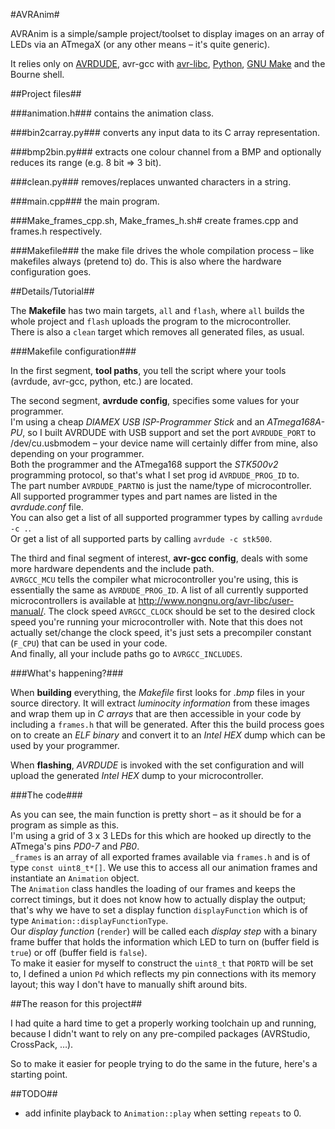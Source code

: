 #AVRAnim#

AVRAnim is a simple/sample project/toolset to display images on an array of LEDs via an ATmegaX (or any other means – it's quite generic).

It relies only on [AVRDUDE](http://www.nongnu.org/avrdude/), avr-gcc with [avr-libc](http://www.nongnu.org/avr-libc/), [Python](http://python.org/), [GNU Make](https://www.gnu.org/software/make/) and the Bourne shell.

##Project files##

###animation.h###
contains the animation class.

###bin2carray.py###
converts any input data to its C array representation.

###bmp2bin.py###
extracts one colour channel from a BMP and optionally reduces its range (e.g. 8 bit => 3 bit).

###clean.py###
removes/replaces unwanted characters in a string.

###main.cpp###
the main program.

###Make_frames_cpp.sh, Make_frames_h.sh#
create frames.cpp and frames.h respectively.

###Makefile###
the make file drives the whole compilation process – like makefiles always (pretend to) do.
This is also where the hardware configuration goes.

##Details/Tutorial##

The **Makefile** has two main targets, `all` and `flash`, where `all` builds the whole project and `flash` uploads the program to the microcontroller.  
There is also a `clean` target which removes all generated files, as usual.

###Makefile configuration###

In the first segment, **tool paths**, you tell the script where your tools (avrdude, avr-gcc, python, etc.) are located.

The second segment, **avrdude config**, specifies some values for your programmer.  
I'm using a cheap *DIAMEX USB ISP-Programmer Stick* and an *ATmega168A-PU*, so I built AVRDUDE with USB support and set the port `AVRDUDE_PORT` to /dev/cu.usbmodem – your device name will certainly differ from mine, also depending on your programmer.  
Both the programmer and the ATmega168 support the *STK500v2* programming protocol, so that's what I set prog id `AVRDUDE_PROG_ID` to.  
The part number `AVRDUDE_PARTNO` is just the name/type of microcontroller.  
All supported programmer types and part names are listed in the *avrdude.conf* file.  
You can also get a list of all supported programmer types by calling `avrdude -c .`.  
Or get a list of all supported parts by calling `avrdude -c stk500`.

The third and final segment of interest, **avr-gcc config**, deals with some more hardware dependents and the include path.  
`AVRGCC_MCU` tells the compiler what microcontroller you're using, this is essentially the same as `AVRDUDE_PROG_ID`. A list of all currently supported microcontrollers is available at http://www.nongnu.org/avr-libc/user-manual/.
The clock speed `AVRGCC_CLOCK` should be set to the desired clock speed you're running your microcontroller with. Note that this does not actually set/change the clock speed, it's just sets a precompiler constant (`F_CPU`) that can be used in your code.  
And finally, all your include paths go to `AVRGCC_INCLUDES`.

###What's happening?###

When **building** everything, the *Makefile* first looks for *.bmp* files in your source directory. It will extract *luminocity information* from these images and wrap them up in *C arrays* that are then accessible in your code by including a `frames.h` that will be generated. After this the build process goes on to create an *ELF binary* and convert it to an *Intel HEX* dump which can be used by your programmer.

When **flashing**, *AVRDUDE* is invoked with the set configuration and will upload the generated *Intel HEX* dump to your microcontroller.

###The code###

As you can see, the main function is pretty short – as it should be for a program as simple as this.  
I'm using a grid of 3 x 3 LEDs for this which are hooked up directly to the ATmega's pins *PD0-7* and *PB0*.  
`_frames` is an array of all exported frames available via `frames.h` and is of type `const uint8_t*[]`. We use this to access all our animation frames and instantiate an `Animation` object.  
The `Animation` class handles the loading of our frames and keeps the correct timings, but it does not know how to actually display the output; that's why we have to set a display function `displayFunction` which is of type `Animation::displayFunctionType`.  
Our *display function* (`render`) will be called each *display step* with a binary frame buffer that holds the information which LED to turn on (buffer field is `true`) or off (buffer field is `false`).  
To make it easier for myself to construct the `uint8_t` that `PORTD` will be set to, I defined a union `Pd` which reflects my pin connections with its memory layout; this way I don't have to manually shift around bits.

##The reason for this project##

I had quite a hard time to get a properly working toolchain up and running, because I didn't want to rely on any pre-compiled packages (AVRStudio, CrossPack, …).

So to make it easier for people trying to do the same in the future, here's a starting point.

##TODO##

- add infinite playback to `Animation::play` when setting `repeats` to 0.

